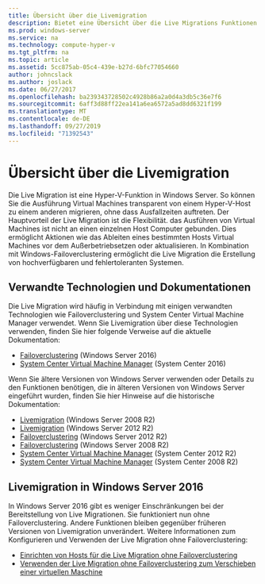 ```yaml
---
title: Übersicht über die Livemigration
description: Bietet eine Übersicht über die Live Migrations Funktionen in Windows Server 2016.
ms.prod: windows-server
ms.service: na
ms.technology: compute-hyper-v
ms.tgt_pltfrm: na
ms.topic: article
ms.assetid: 5cc875ab-05c4-439e-b27d-6bfc77054660
author: johncslack
ms.author: joslack
ms.date: 06/27/2017
ms.openlocfilehash: ba239343728502c4928b86a2a0d4a3db5c36e7f6
ms.sourcegitcommit: 6aff3d88ff22ea141a6ea6572a5ad8dd6321f199
ms.translationtype: MT
ms.contentlocale: de-DE
ms.lasthandoff: 09/27/2019
ms.locfileid: "71392543"
---
```

# <a name="live-migration-overview"></a>Übersicht über die Livemigration

Die Live Migration ist eine Hyper-V-Funktion in Windows Server.  So können Sie die Ausführung Virtual Machines transparent von einem Hyper-V-Host zu einem anderen migrieren, ohne dass Ausfallzeiten auftreten.  Der Hauptvorteil der Live Migration ist die Flexibilität. das Ausführen von Virtual Machines ist nicht an einen einzelnen Host Computer gebunden.  Dies ermöglicht Aktionen wie das Ableiten eines bestimmten Hosts Virtual Machines vor dem Außerbetriebsetzen oder aktualisieren.  In Kombination mit Windows-Failoverclustering ermöglicht die Live Migration die Erstellung von hochverfügbaren und fehlertoleranten Systemen. 

## <a name="related-technologies-and-documentation"></a>Verwandte Technologien und Dokumentationen

Die Live Migration wird häufig in Verbindung mit einigen verwandten Technologien wie Failoverclustering und System Center Virtual Machine Manager verwendet.  Wenn Sie Livemigration über diese Technologien verwenden, finden Sie hier folgende Verweise auf die aktuelle Dokumentation:
* [Failoverclustering](../../../failover-clustering/failover-clustering-overview.md) (Windows Server 2016) 
* [System Center Virtual Machine Manager](https://docs.microsoft.com/system-center/vmm/) (System Center 2016) 

Wenn Sie ältere Versionen von Windows Server verwenden oder Details zu den Funktionen benötigen, die in älteren Versionen von Windows Server eingeführt wurden, finden Sie hier Hinweise auf die historische Dokumentation: 
* [Livemigration](https://technet.microsoft.com/library/ee815293(v=ws.10).aspx) (Windows Server 2008 R2)  
* [Livemigration](https://technet.microsoft.com/library/hh831435(v=ws.11).aspx) (Windows Server 2012 R2) 
* [Failoverclustering](https://technet.microsoft.com/library/hh831579(v=ws.11).aspx) (Windows Server 2012 R2)
* [Failoverclustering](https://technet.microsoft.com/library/ff182338(v=ws.10).aspx) (Windows Server 2008 R2)
* [System Center Virtual Machine Manager](https://technet.microsoft.com/library/gg610610.aspx) (System Center 2012 R2)
* [System Center Virtual Machine Manager](https://technet.microsoft.com/library/cc917964.aspx) (System Center 2008 R2)

## <a name="live-migration-in-windows-server-2016"></a>Livemigration in Windows Server 2016

In Windows Server 2016 gibt es weniger Einschränkungen bei der Bereitstellung von Live Migrationen.  Sie funktioniert nun ohne Failoverclustering.  Andere Funktionen bleiben gegenüber früheren Versionen von Livemigration unverändert.  Weitere Informationen zum Konfigurieren und Verwenden der Live Migration ohne Failoverclustering: 
* [Einrichten von Hosts für die Live Migration ohne Failoverclustering](../deploy/set-up-hosts-for-live-migration-without-failover-clustering.md)
* [Verwenden der Live Migration ohne Failoverclustering zum Verschieben einer virtuellen Maschine](use-live-migration-without-failover-clustering-to-move-a-virtual-machine.md)